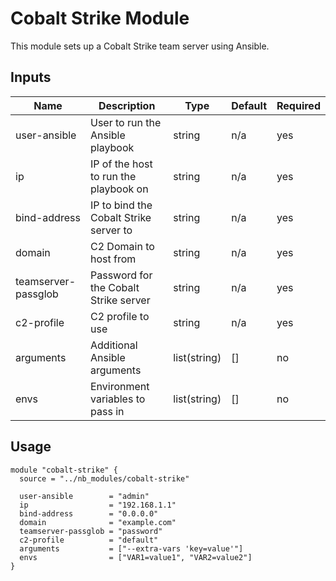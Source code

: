 # Cobalt Strike Module

This module sets up a Cobalt Strike team server using Ansible.

## Inputs

| Name                | Description                              | Type         | Default | Required |
|---------------------|------------------------------------------|--------------|---------|----------|
| user-ansible        | User to run the Ansible playbook         | string       | n/a     | yes      |
| ip                  | IP of the host to run the playbook on    | string       | n/a     | yes      |
| bind-address        | IP to bind the Cobalt Strike server to   | string       | n/a     | yes      |
| domain              | C2 Domain to host from                   | string       | n/a     | yes      |
| teamserver-passglob | Password for the Cobalt Strike server    | string       | n/a     | yes      |
| c2-profile          | C2 profile to use                        | string       | n/a     | yes      |
| arguments           | Additional Ansible arguments             | list(string) | []      | no       |
| envs                | Environment variables to pass in         | list(string) | []      | no       |

## Usage

```hcl
module "cobalt-strike" {
  source = "../nb_modules/cobalt-strike"

  user-ansible        = "admin"
  ip                  = "192.168.1.1"
  bind-address        = "0.0.0.0"
  domain              = "example.com"
  teamserver-passglob = "password"
  c2-profile          = "default"
  arguments           = ["--extra-vars 'key=value'"]
  envs                = ["VAR1=value1", "VAR2=value2"]
}